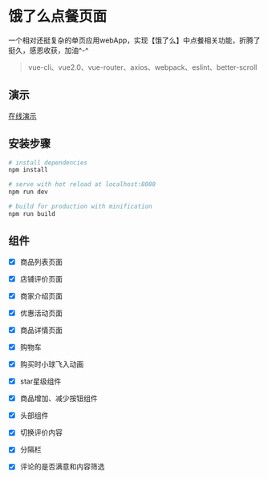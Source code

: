 # 饿了么点餐页面

一个相对还挺复杂的单页应用webApp，实现【饿了么】中点餐相关功能，折腾了挺久，感恩收获，加油^-^


> vue-cli、vue2.0、vue-router、axios、webpack、eslint、better-scroll

## 演示

<a href="http://www.iswn.me/eleme-vue2/#/goods" target="_blank">在线演示</a>

## 安装步骤

``` bash
# install dependencies
npm install

# serve with hot reload at localhost:8080
npm run dev

# build for production with minification
npm run build
```
## 组件

- [x] 商品列表页面
- [x] 店铺评价页面
- [x] 商家介绍页面
- [x] 优惠活动页面
- [x] 商品详情页面
- [x] 购物车
- [x] 购买时小球飞入动画
- [x] star星级组件
- [x] 商品增加、减少按钮组件
- [x] 头部组件
- [x] 切换评价内容
- [x] 分隔栏
- [x] 评论的是否满意和内容筛选

